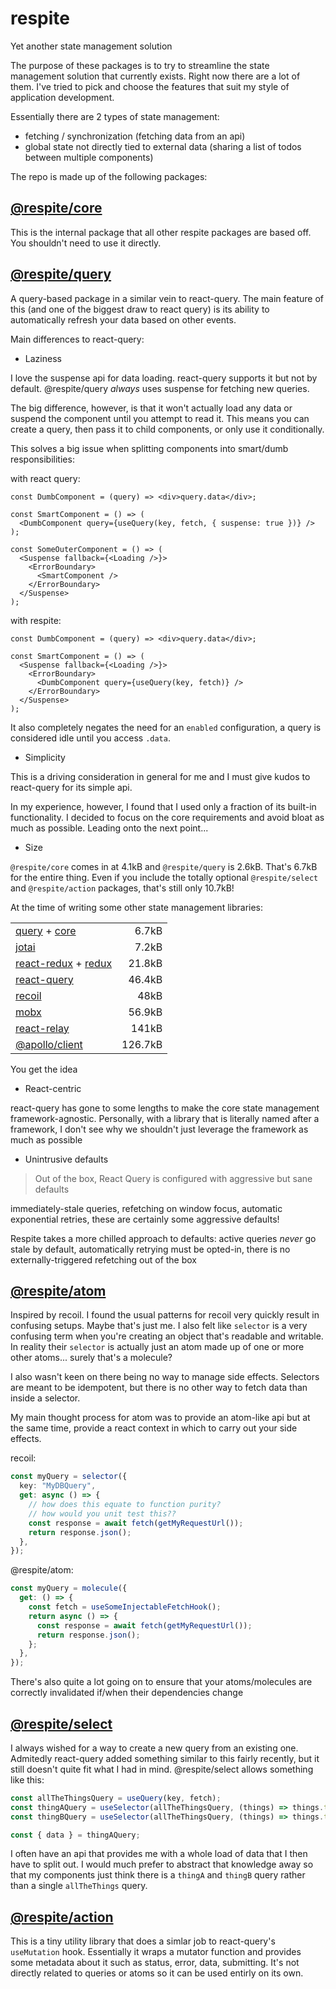 # respite

Yet another state management solution

The purpose of these packages is to try to streamline the state management solution that currently exists. Right now there are a lot of them. I've tried to pick and choose the features that suit my style of application development.

Essentially there are 2 types of state management:

- fetching / synchronization (fetching data from an api)
- global state not directly tied to external data (sharing a list of todos between multiple components)

The repo is made up of the following packages:

## [@respite/core](./packages/core/README.md)

This is the internal package that all other respite packages are based off. You shouldn't need to use it directly.

## [@respite/query](./packages/query/README.md)

A query-based package in a similar vein to react-query. The main feature of this (and one of the biggest draw to react query) is its ability to automatically refresh your data based on other events.

Main differences to react-query:

- Laziness

I love the suspense api for data loading. react-query supports it but not by default. @respite/query _always_ uses suspense for fetching new queries.

The big difference, however, is that it won't actually load any data or suspend the component until you attempt to read it. This means you can create a query, then pass it to child components, or only use it conditionally.

This solves a big issue when splitting components into smart/dumb responsibilities:

with react query:

```tsx
const DumbComponent = (query) => <div>query.data</div>;

const SmartComponent = () => (
  <DumbComponent query={useQuery(key, fetch, { suspense: true })} />
);

const SomeOuterComponent = () => (
  <Suspense fallback={<Loading />}>
    <ErrorBoundary>
      <SmartComponent />
    </ErrorBoundary>
  </Suspense>
);
```

with respite:

```tsx
const DumbComponent = (query) => <div>query.data</div>;

const SmartComponent = () => (
  <Suspense fallback={<Loading />}>
    <ErrorBoundary>
      <DumbComponent query={useQuery(key, fetch)} />
    </ErrorBoundary>
  </Suspense>
);
```

It also completely negates the need for an `enabled` configuration, a query is considered idle until you access `.data`.

- Simplicity

This is a driving consideration in general for me and I must give kudos to react-query for its simple api.

In my experience, however, I found that I used only a fraction of its built-in functionality. I decided to focus on the core requirements and avoid bloat as much as possible. Leading onto the next point...

- Size

`@respite/core` comes in at 4.1kB and `@respite/query` is 2.6kB. That's 6.7kB for the entire thing. Even if you include the totally optional `@respite/select` and `@respite/action` packages, that's still only 10.7kB!

At the time of writing some other state management libraries:

|                                                                                                                                 |         |
| ------------------------------------------------------------------------------------------------------------------------------- | ------: |
| [query](https://bundlephobia.com/result?p=@respite/query@2.0.1) + [core](https://bundlephobia.com/result?p=@respite/core@2.0.0) |   6.7kB |
| [jotai](https://bundlephobia.com/result?p=jotai@0.12.7)                                                                         |   7.2kB |
| [react-redux](https://bundlephobia.com/result?p=react-redux@7.2.2) + [redux](https://bundlephobia.com/result?p=redux@4.0.5)     |  21.8kB |
| [react-query](https://bundlephobia.com/result?p=react-query@3.6.0)                                                              |  46.4kB |
| [recoil](https://bundlephobia.com/result?p=recoil@0.1.2)                                                                        |    48kB |
| [mobx](https://bundlephobia.com/result?p=mobx@6.1.0)                                                                            |  56.9kB |
| [react-relay](https://bundlephobia.com/result?p=react-relay@10.1.3)                                                             |   141kB |
| [@apollo/client](https://bundlephobia.com/result?p=@apollo/client@3.3.7)                                                        | 126.7kB |

You get the idea

- React-centric

react-query has gone to some lengths to make the core state management framework-agnostic. Personally, with a library that is literally named after a framework, I don't see why we shouldn't just leverage the framework as much as possible

- Unintrusive defaults

> Out of the box, React Query is configured with aggressive but sane defaults

immediately-stale queries, refetching on window focus, automatic exponential retries, these are certainly some aggressive defaults!

Respite takes a more chilled approach to defaults: active queries _never_ go stale by default, automatically retrying must be opted-in, there is no externally-triggered refetching out of the box

## [@respite/atom](./packages/atom/README.md)

Inspired by recoil. I found the usual patterns for recoil very quickly result in confusing setups. Maybe that's just me. I also felt like `selector` is a very confusing term when you're creating an object that's readable and writable. In reality their `selector` is actually just an atom made up of one or more other atoms... surely that's a molecule?

I also wasn't keen on there being no way to manage side effects. Selectors are meant to be idempotent, but there is no other way to fetch data than inside a selector.

My main thought process for atom was to provide an atom-like api but at the same time, provide a react context in which to carry out your side effects.

recoil:

```ts
const myQuery = selector({
  key: "MyDBQuery",
  get: async () => {
    // how does this equate to function purity?
    // how would you unit test this??
    const response = await fetch(getMyRequestUrl());
    return response.json();
  },
});
```

@respite/atom:

```ts
const myQuery = molecule({
  get: () => {
    const fetch = useSomeInjectableFetchHook();
    return async () => {
      const response = await fetch(getMyRequestUrl());
      return response.json();
    };
  },
});
```

There's also quite a lot going on to ensure that your atoms/molecules are correctly invalidated if/when their dependencies change

## [@respite/select](./packages/select/README.md)

I always wished for a way to create a new query from an existing one. Admitedly react-query added something similar to this fairly recently, but it still doesn't quite fit what I had in mind. @respite/select allows something like this:

```ts
const allTheThingsQuery = useQuery(key, fetch);
const thingAQuery = useSelector(allTheThingsQuery, (things) => things.thingA);
const thingBQuery = useSelector(allTheThingsQuery, (things) => things.thingB);

const { data } = thingAQuery;
```

I often have an api that provides me with a whole load of data that I then have to split out. I would much prefer to abstract that knowledge away so that my components just think there is a `thingA` and `thingB` query rather than a single `allTheThings` query.

## [@respite/action](./packages/action/README.md)

This is a tiny utility library that does a simlar job to react-query's `useMutation` hook. Essentially it wraps a mutator function and provides some metadata about it such as status, error, data, submitting. It's not directly related to queries or atoms so it can be used entirly on its own.
